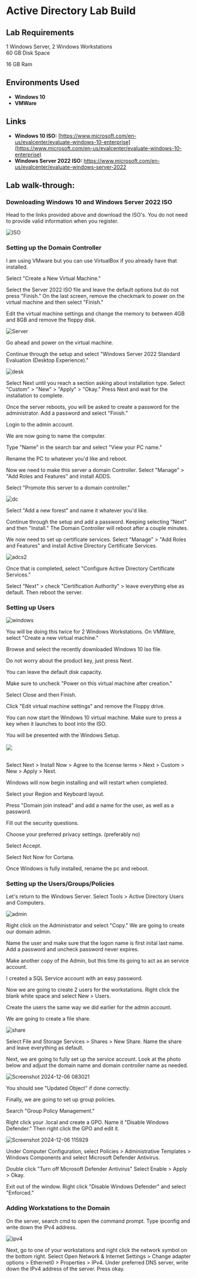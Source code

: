 <h1>Active Directory Lab Build</h1>

<h2>Lab Requirements</h2>
1 Windows Server, 2 Windows Workstations
<br />
60 GB Disk Space

16 GB Ram

<h2>Environments Used </h2>

- <b>Windows 10</b>
- <b>VMWare</b>

<h2>Links</h2>

- <b>Windows 10 ISO:</b> [https://www.microsoft.com/en-us/evalcenter/evaluate-windows-10-enterprise](https://www.microsoft.com/en-us/evalcenter/evaluate-windows-10-enterprise)
- <b>Windows Server 2022 ISO:</b> https://www.microsoft.com/en-us/evalcenter/evaluate-windows-server-2022





<h2>Lab walk-through:</h2>

<p align="center">
<h3> Downloading Windows 10 and Windows Server 2022 ISO </h3> 
  Head to the links provided above and download the ISO's. You do not need to provide valid information when you register. 




![ISO](/AD-Lab-Build/Images/iso.png)

<h3>Setting up the Domain Controller</h3>

I am using VMware but you can use VirtualBox if you already have that installed.

Select "Create a New Virtual Machine."

Select the Server 2022 ISO file and leave the default options but do not press "Finish." On the last screen, remove the checkmark to power on the virtual machine and then select "Finish."

Edit the virtual machine settings and change the memory to between 4GB and 8GB and remove the floppy disk.

![Server](/AD-Lab-Build/Images/server.png)

Go ahead and power on the virtual machine.

Continue through the setup and select "Windows Server 2022 Standard Evaluation (Desktop Experience)."

![desk](/AD-Lab-Build/Images/serverdesk.png)


Select Next until you reach a section asking about installation type. Select "Custom" > "New" > "Apply" > "Okay." Press Next and wait for the installation to complete.

Once the server reboots, you will be asked to create a password for the administrator. Add a password and select "Finish."

Login to the admin account.

We are now going to name the computer.

Type "Name" in the search bar and select "View your PC name."

Rename the PC to whatever you'd like and reboot.

Now we need to make this server a domain Controller. Select "Manage" > "Add Roles and Features" and install ADDS.

Select "Promote this server to a domain controller."

![dc](/AD-Lab-Build/Images/dc.png)

Select "Add a new forest" and name it whatever you'd like.

Continue through the setup and add a password. Keeping selecting "Next" and then "Install." The Domain Controller will reboot after a couple minutes.

We now need to set up certificate services. Select "Manage" > "Add Roles and Features" and install Active Directory Certificate Services.

![adcs2](https://github.com/user-attachments/assets/db3a2155-b202-438c-a42e-4f3e9208ce90)


Once that is completed, select "Configure Active Directory Certificate Services."

Select "Next" > check "Certification Authority" > leave everything else as default. Then reboot the server.

<h3>Setting up Users</h3>

![windows](https://github.com/user-attachments/assets/bdbe9a0e-d9e9-4244-ba7e-400a4eecafb4)

You will be doing this twice for 2 Windows Workstations. On VMWare, select "Create a new virtual machine." </b>

Browse and select the recently downloaded Windows 10 Iso file. </b>

Do not worry about the product key, just press Next. </b>

You can leave the default disk capacity. </b>

Make sure to uncheck "Power on this virtual machine after creation." </b>

Select Close and then Finish.</b>

Click "Edit virtual machine settings" and remove the Floppy drive. </b>

You can now start the Windows 10 virtual machine. Make sure to press a key when it launches to boot into the ISO. </b>

You will be presented with the Windows Setup. </b>
<br />
<br />
<img src="https://i.imgur.com/sHJ01jQ.png"/>
<br />
<br />

Select Next > Install Now > Agree to the license terms > Next > Custom > New > Apply > Next.</b>

Windows will now begin installing and will restart when completed.</b>

Select your Region and Keyboard layout.</b>

Press "Domain join instead" and add a name for the user, as well as a password. </b>

Fill out the security questions. </b> 

Choose your preferred privacy settings. (preferably no) </b> 

Select Accept. </b>

Select Not Now for Cortana. </b>

Once Windows is fully installed, rename the pc and reboot.

<h3>Setting up the Users/Groups/Policies</h3>

Let's return to the Windows Server. Select Tools > Active Directory Users and Computers.

![admin](https://github.com/user-attachments/assets/c99d0d21-a262-4e38-9dc8-c272be0a3e96)

Right click on the Administrator and select "Copy." We are going to create our domain admin.

Name the user and make sure that the logon name is first inital last name. Add a password and uncheck password never expires.

Make another copy of the Admin, but this time its going to act as an service account.

I created a SQL Service account with an easy password.

Now we are going to create 2 users for the workstations. Right click the blank white space and select New > Users.

Create the users the same way we did earlier for the admin account.

We are going to create a file share.

![share](https://github.com/user-attachments/assets/e9b4f595-7514-4959-bce1-27f403dd10d6)

Select File and Storage Services > Shares > New Share. Name the share and leave everything as default.

Next, we are going to fully set up the service account. Look at the photo below and adjust the domain name and domain controller name as needed.

![Screenshot 2024-12-06 083021](https://github.com/user-attachments/assets/8829d7ef-628a-4a2b-aa8b-f7c6947c3600)

You should see "Updated Object" if done correctly.

Finally, we are going to set up group policies.

Search "Group Policy Management."

Right click your .local and create a GPO. Name it "Disable Windows Defender." Then right click the GPO and edit it.

![Screenshot 2024-12-06 115929](https://github.com/user-attachments/assets/b8155566-e9cd-40f0-aff8-2102b6ab582e)

Under Computer Configuration, select Policies > Administrative Templates > Windows Components and select Microsoft Defender Antivirus.

Double click "Turn off Microsoft Defender Antivirus" Select Enable > Apply > Okay.

Exit out of the window. Right click "Disable Windows Defender" and select "Enforced."

<h3>Adding Workstations to the Domain</h3>

On the server, search cmd to open the command prompt. Type ipconfig and write down the IPv4 address.

![ipv4](https://github.com/user-attachments/assets/b946067c-66c1-4ec6-8791-6657de79b303)

Next, go to one of your workstations and right click the network symbol on the bottom right. Select Open Network & Internet Settings > Change adapter options > Ethernet0 > Properties > IPv4. Under preferred DNS server, write down the IPv4 address of the server. Press okay.
